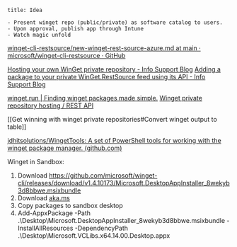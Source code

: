 
```ad-abstract
title: Idea

- Present winget repo (public/private) as software catalog to users.
- Upon approval, publish app through Intune
- Watch magic unfold

```

[winget-cli-restsource/new-winget-rest-source-azure.md at main · microsoft/winget-cli-restsource · GitHub](https://github.com/microsoft/winget-cli-restsource/blob/main/Tools/PowershellModule/doc/new-winget-rest-source-azure.md)

[Hosting your own WinGet private repository - Info Support Blog](https://blogs.infosupport.com/hosting-your-own-winget-private-repository/)
[Adding a package to your private WinGet.RestSource feed using its API - Info Support Blog](https://blogs.infosupport.com/adding-a-package-to-your-private-winget-restsource-feed-using-its-api/)

[winget.run | Finding winget packages made simple.](https://winget.run/)
[Winget private repository hosting / REST API](https://winget.pro/)

[[Get winning with winget private repositories#Convert winget output to table]]

[jdhitsolutions/WingetTools: A set of PowerShell tools for working with the winget package manager. (github.com)](https://github.com/jdhitsolutions/WingetTools)

Winget in Sandbox:
1. Download https://github.com/microsoft/winget-cli/releases/download/v1.4.10173/Microsoft.DesktopAppInstaller_8wekyb3d8bbwe.msixbundle
2. Download [aka.ms](https://aka.ms/Microsoft.VCLibs.x64.14.00.Desktop.appx)
3. Copy packages to sandbox desktop
4. Add-AppxPackage -Path .\Desktop\Microsoft.DesktopAppInstaller_8wekyb3d8bbwe.msixbundle -InstallAllResources -DependencyPath .\Desktop\Microsoft.VCLibs.x64.14.00.Desktop.appx
